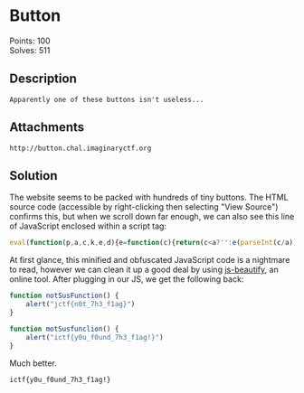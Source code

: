 # Button
Points: 100\
Solves: 511

## Description
```
Apparently one of these buttons isn't useless...
```

## Attachments
```
http://button.chal.imaginaryctf.org
```

## Solution
The website seems to be packed with hundreds of tiny buttons. The HTML source code (accessible by right-clicking then selecting "View Source") confirms this, but when we scroll down far enough, we can also see this line of JavaScript enclosed within a script tag:

```javascript
eval(function(p,a,c,k,e,d){e=function(c){return(c<a?'':e(parseInt(c/a)))+((c=c%a)>35?String.fromCharCode(c+29):c.toString(36))};if(!''.replace(/^/,String)){while(c--){d[e(c)]=k[c]||e(c)}k=[function(e){return d[e]}];e=function(){return'\\w+'};c=1};while(c--){if(k[c]){p=p.replace(new RegExp('\\b'+e(c)+'\\b','g'),k[c])}}return p}('G(z(p,a,c,k,e,d){e=z(c){A c.B(L)};E(!\'\'.D(/^/,I)){C(c--){d[c.B(a)]=k[c]||c.B(a)}k=[z(e){A d[e]}];e=z(){A\'\\\\w+\'};c=1};C(c--){E(k[c]){p=p.D(J K(\'\\\\b\'+e(c)+\'\\\\b\',\'g\'),k[c])}}A p}(\'l(9(p,a,c,k,e,d){e=9(c){f c};j(!\\\'\\\'.i(/^/,q)){h(c--){d[c]=k[c]||c}k=[9(e){f d[e]}];e=9(){f\\\'\\\\\\\\w+\\\'};c=1};h(c--){j(k[c]){p=p.i(n m(\\\'\\\\\\\\b\\\'+e(c)+\\\'\\\\\\\\b\\\',\\\'g\\\'),k[c])}}f p}(\\\'1 7(){0("6{5}")}1 4(){0("3{2!}")}\\\',8,8,\\\'r|9|s|t|u|v|x|y\\\'.o(\\\'|\\\'),0,{}))\',F,F,\'|||||||||z||||||A||C|D|E||G|K|J|H||I|M|S|O|P|Q||R|N\'.H(\'|\'),0,{}))',55,55,'|||||||||||||||||||||||||||||||||||function|return|toString|while|replace|if|35|eval|split|String|new|RegExp|36|alert|notSusFunction|ictf|motSusfunclion|n0t_7h3_f1ag|jctf|y0u_f0und_7h3_f1ag'.split('|'),0,{}))
```

At first glance, this minified and obfuscated JavaScript code is a nightmare to read, however we can clean it up a good deal by using [js-beautify](https://js-beautify.com/), an online tool. After plugging in our JS, we get the following back:

```javascript
function notSusFunction() {
    alert("jctf{n0t_7h3_f1ag}")
}

function motSusfunclion() {
    alert("ictf{y0u_f0und_7h3_f1ag!}")
}
```

Much better.

```
ictf{y0u_f0und_7h3_f1ag!}
```
